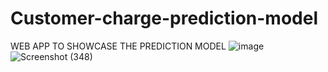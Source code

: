 # Customer-charge-prediction-model
WEB APP TO SHOWCASE THE PREDICTION MODEL
![image](https://github.com/srakshitha296/Customer-charge-prediction-model/assets/111368698/91f7d754-d6f8-46fe-9851-15b6dfbee5e9)
![Screenshot (348)](https://github.com/srakshitha296/Customer-charge-prediction-model/assets/111368698/23813eec-5116-4862-8a8d-b27670494fc7)
